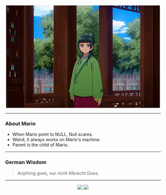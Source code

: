 <p align="center">
  <img src="assets/maomao.gif" />
</p>

---

### About Mario
- When Mario point to NULL, Null scares.
- Weird, it always works on Mario's machine.
- Parent is the child of Mario.

---

### German Wisdom
> Anything goes, nur nicht Albrecht Goes.

---

<p align="center">
  <a>
    <img height="180em" src="https://github-readme-stats-eight-theta.vercel.app/api?username=Torfkopp&show_icons=true&theme=dark&include_all_commits=true&count_private=true"/>
  </a>
  <a href="https://github.com/Torfkopp?tab=repositories">
    <img height="180em" src="https://github-readme-stats-eight-theta.vercel.app/api/top-langs/?username=torfkopp&layout=compact&theme=dark&langs_count=8&hide=java"/>
  </a>
</p>
